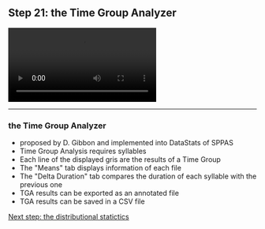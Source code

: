 ## Step 21: the Time Group Analyzer

![](./etc/screencasts/sppas-demo25-tga.mp4)

-----------------------------

### the Time Group Analyzer

- proposed by D. Gibbon and implemented into DataStats of SPPAS
- Time Group Analysis requires syllables
- Each line of the displayed gris are the results of a Time Group
- The "Means" tab displays information of each file
- The "Delta Duration" tab compares the duration of each syllable with the previous one
- TGA results can be exported as an annotated file
- TGA results can be saved in a CSV file

[Next step: the distributional statictics](./tutorial_122_stats.html)

